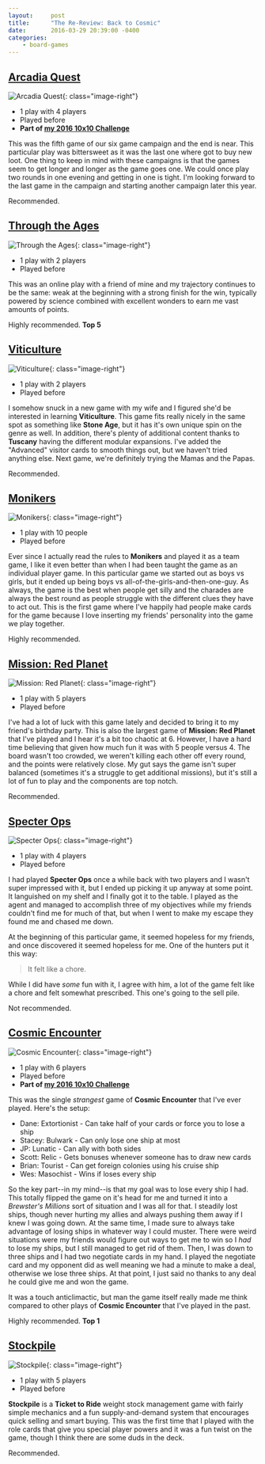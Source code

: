 ```yaml
---
layout:     post
title:      "The Re-Review: Back to Cosmic"
date:       2016-03-29 20:39:00 -0400
categories:
    - board-games
---
```

## [Arcadia Quest](https://boardgamegeek.com/boardgame/155068/arcadia-quest)

![Arcadia Quest](/assets/images/covers/arcadia-quest.jpg){: class="image-right"}

- 1 play with 4 players
- Played before
- **Part of [my 2016 10x10 Challenge](#)**

This was the fifth game of our six game campaign and the end is near. This particular play was bittersweet as it was the last one where got to buy new loot. One thing to keep in mind with these campaigns is that the games seem to get longer and longer as the game goes one. We could once play two rounds in one evening and getting in one is tight. I'm looking forward to the last game in the campaign and starting another campaign later this year.

Recommended.

## [Through the Ages](https://boardgamegeek.com/boardgame/182028/through-ages-new-story-civilization)

![Through the Ages](/assets/images/covers/through-the-ages.jpg){: class="image-right"}

- 1 play with 2 players
- Played before

This was an online play with a friend of mine and my trajectory continues to be the same: weak at the beginning with a strong finish for the win, typically powered by science combined with excellent wonders to earn me vast amounts of points.

Highly recommended. **Top 5**

## [Viticulture](https://boardgamegeek.com/boardgame/128621/viticulture)

![Viticulture](/assets/images/covers/viticulture.jpg){: class="image-right"}

- 1 play with 2 players
- Played before

I somehow snuck in a new game with my wife and I figured she'd be interested in learning **Viticulture**. This game fits really nicely in the same spot as something like **Stone Age**, but it has it's own unique spin on the genre as well. In addition, there's plenty of additional content thanks to **Tuscany** having the different modular expansions. I've added the "Advanced" visitor cards to smooth things out, but we haven't tried anything else. Next game, we're definitely trying the Mamas and the Papas.

Recommended.

## [Monikers](https://boardgamegeek.com/boardgame/156546/monikers)

![Monikers](/assets/images/covers/monikers.png){: class="image-right"}

- 1 play with 10 people
- Played before

Ever since I actually read the rules to **Monikers** and played it as a team game, I like it even better than when I had been taught the game as an individual player game. In this particular game we started out as boys vs girls, but it ended up being boys vs all-of-the-girls-and-then-one-guy. As always, the game is the best when people get silly and the charades are always the best round as people struggle with the different clues they have to act out. This is the first game where I've happily had people make cards for the game because I love inserting my friends' personality into the game we play together.

Highly recommended.

## [Mission: Red Planet](https://boardgamegeek.com/boardgame/176920/mission-red-planet-second-edition)

![Mission: Red Planet](/assets/images/covers/mission-red-planet.jpg){: class="image-right"}

- 1 play with 5 players
- Played before

I've had a lot of luck with this game lately and decided to bring it to my friend's birthday party. This is also the largest game of **Mission: Red Planet** that I've played and I hear it's a bit too chaotic at 6. However, I have a hard time believing that given how much fun it was with 5 people versus 4. The board wasn't too crowded, we weren't killing each other off every round, and the points were relatively close. My gut says the game isn't super balanced (sometimes it's a struggle to get additional missions), but it's still a lot of fun to play and the components are top notch.

Recommended.

## [Specter Ops](https://boardgamegeek.com/boardgame/155624/specter-ops)

![Specter Ops](/assets/images/covers/specter-ops.jpg){: class="image-right"}

- 1 play with 4 players
- Played before

I had played **Specter Ops** once a while back with two players and I wasn't super impressed with it, but I ended up picking it up anyway at some point. It languished on my shelf and I finally got it to the table. I played as the agent and managed to accomplish three of my objectives while my friends couldn't find me for much of that, but when I went to make my escape they found me and chased me down.

At the beginning of this particular game, it seemed hopeless for my friends, and once discovered it seemed hopeless for me. One of the hunters put it this way:

> It felt like a chore.

While I did have _some_ fun with it, I agree with him, a lot of the game felt like a chore and felt somewhat prescribed. This one's going to the sell pile.

Not recommended.

## [Cosmic Encounter](https://boardgamegeek.com/boardgame/39463/cosmic-encounter)

![Cosmic Encounter](/assets/images/covers/cosmic-encounter.jpg){: class="image-right"}

- 1 play with 6 players
- Played before
- **Part of [my 2016 10x10 Challenge](#)**

This was the single _strangest_ game of **Cosmic Encounter** that I've ever played. Here's the setup:

- Dane: Extortionist - Can take half of your cards or force you to lose a ship
- Stacey: Bulwark - Can only lose one ship at most
- JP: Lunatic - Can ally with both sides
- Scott: Relic - Gets bonuses whenever someone has to draw new cards
- Brian: Tourist - Can get foreign colonies using his cruise ship
- Wes: Masochist - Wins if loses every ship

So the key part--in my mind--is that my goal was to lose every ship I had. This totally flipped the game on it's head for me and turned it into a _Brewster's Millions_ sort of situation and I was all for that. I steadily lost ships, though never hurting my allies and always pushing them away if I knew I was going down. At the same time, I made sure to always take advantage of losing ships in whatever way I could muster. There were weird situations were my friends would figure out ways to get me to win so I *had* to lose my ships, but I still managed to get rid of them. Then, I was down to three ships and I had two negotiate cards in my hand. I played the negotiate card and my opponent did as well meaning we had a minute to make a deal, otherwise we lose three ships. At that point, I just said no thanks to any deal he could give me and won the game.

It was a touch anticlimactic, but man the game itself really made me think compared to other plays of **Cosmic Encounter** that I've played in the past.

Highly recommended. **Top 1**

## [Stockpile](https://boardgamegeek.com/boardgame/161614/stockpile)

![Stockpile](/assets/images/covers/stockpile.jpg){: class="image-right"}

- 1 play with 5 players
- Played before

**Stockpile** is a **Ticket to Ride** weight stock management game with fairly simple mechanics and a fun supply-and-demand system that encourages quick selling and smart buying. This was the first time that I played with the role cards that give you special player powers and it was a fun twist on the game, though I think there are some duds in the deck.

Recommended.
